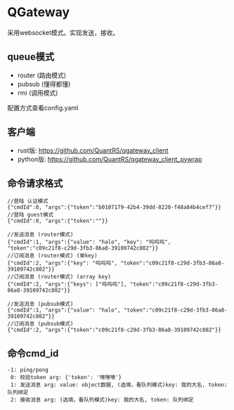 # QGateway

采用websocket模式。实现发送，接收。

## queue模式
- router (路由模式)
- pubsub (懂得都懂)
- rmi (调用模式)

配置方式查看config.yaml

## 客户端
- rust版: https://github.com/QuantRS/qgateway_client
- python版: https://github.com/QuantRS/qgateway_client_pywrap

## 命令请求格式
```
//登陆 认证模式
{"cmdId":0, "args":{"token":"b0107179-42b4-39dd-8220-f48a84b4cef7"}}
//登陆 guest模式
{"cmdId":0, "args":{"token":""}}

//发送消息 (router模式)
{"cmdId":1, "args":{"value": "halo", "key": "呜呜呜", "token":"c09c21f8-c29d-3fb3-86a8-39109742c802"}}
//订阅消息 (router模式) (单key)
{"cmdId":2, "args":{"key": "呜呜呜", "token":"c09c21f8-c29d-3fb3-86a8-39109742c802"}}
//订阅消息 (router模式) (array key)
{"cmdId":2, "args":{"keys": ["呜呜呜"], "token":"c09c21f8-c29d-3fb3-86a8-39109742c802"}}

//发送消息 (pubsub模式)
{"cmdId":1, "args":{"value": "halo", "token":"c09c21f8-c29d-3fb3-86a8-39109742c802"}}
//订阅消息 (pubsub模式)
{"cmdId":2, "args":{"token":"c09c21f8-c29d-3fb3-86a8-39109742c802"}}
```

## 命令cmd_id
```
-1: ping/pong
 0: 校验token arg: {'token': '嘿嘿嘿'}
 1: 发送消息 arg: value: object数据, (选填，看队列模式)key: 我的大名, token: 队列绑定
 2: 接收消息 arg: (选填，看队列模式)key: 我的大名, token: 队列绑定
```
